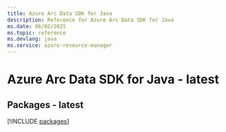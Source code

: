 ```yaml
---
title: Azure Arc Data SDK for Java
description: Reference for Azure Arc Data SDK for Java
ms.date: 06/02/2025
ms.topic: reference
ms.devlang: java
ms.service: azure-resource-manager
---
```

# Azure Arc Data SDK for Java - latest
## Packages - latest
[!INCLUDE [packages](arc-data-index.md)]